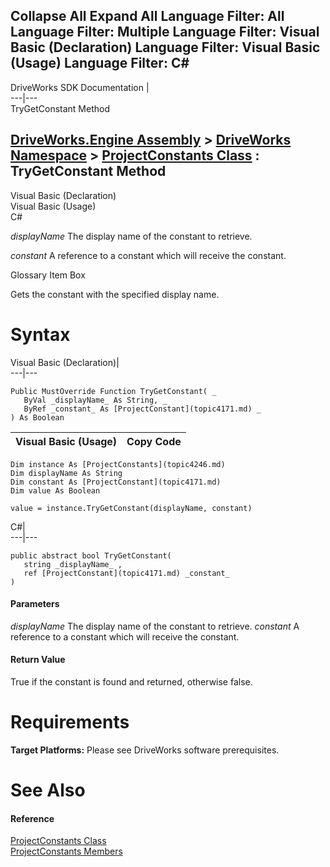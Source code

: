        

 Collapse All Expand All  Language Filter: All  Language Filter: Multiple  Language Filter: Visual Basic (Declaration) Language Filter: Visual Basic (Usage) Language Filter: C#  
---  
DriveWorks SDK Documentation  |   
---|---  
TryGetConstant Method   
  
[DriveWorks.Engine Assembly](topic2156.md) > [DriveWorks Namespace](topic2159.md) > [ProjectConstants Class](topic4246.md) : TryGetConstant Method  
---  
  
Visual Basic (Declaration)    
Visual Basic (Usage)    
C# 

_displayName_
    The display name of the constant to retrieve.

_constant_
    A reference to a constant which will receive the constant.

Glossary Item Box

Gets the constant with the specified display name. 

# Syntax

Visual Basic (Declaration)|   
---|---  
      
    
    Public MustOverride Function TryGetConstant( _
       ByVal _displayName_ As String, _
       ByRef _constant_ As [ProjectConstant](topic4171.md) _
    ) As Boolean  
  
Visual Basic (Usage)| Copy Code  
---|---  
      
    
    Dim instance As [ProjectConstants](topic4246.md)
    Dim displayName As String
    Dim constant As [ProjectConstant](topic4171.md)
    Dim value As Boolean
     
    value = instance.TryGetConstant(displayName, constant)  
  
C#|   
---|---  
      
    
    public abstract bool TryGetConstant( 
       string _displayName_ ,
       ref [ProjectConstant](topic4171.md) _constant_
    )  
  
#### Parameters

 _displayName_
    The display name of the constant to retrieve.
_constant_
    A reference to a constant which will receive the constant.

#### Return Value

True if the constant is found and returned, otherwise false.

# Requirements

**Target Platforms:** Please see DriveWorks software prerequisites.

# See Also

#### Reference

[ProjectConstants Class](topic4246.md)   
[ProjectConstants Members](topic4247.md)


